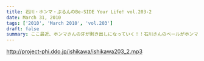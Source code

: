 ```yaml
---
title: 石川・ホンマ・ぶるんのBe-SIDE Your Life! vol.203-2
date: March 31, 2010
tags: ['2010', 'March 2010', 'vol.203']
draft: false
summary: ここ最近、ホンマさんの牙が剥き出しになっていく！！石川さんのベールがホンマさんによって剥がされていくのです～～NAMAE
---
```


http://project-phi.ddo.jp/ishikawa/ishikawa203_2.mp3